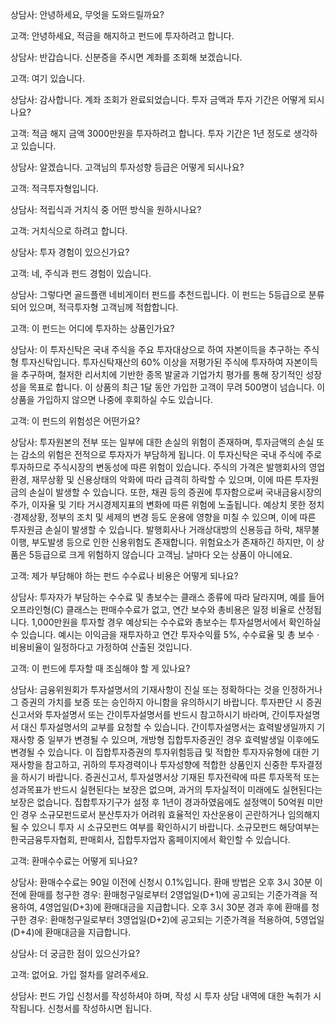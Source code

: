 상담사: 안녕하세요, 무엇을 도와드릴까요?

고객: 안녕하세요, 적금을 해지하고 펀드에 투자하려고 합니다.

상담사: 반갑습니다. 신분증을 주시면 계좌를 조회해 보겠습니다.

고객: 여기 있습니다.

상담사: 감사합니다. 계좌 조회가 완료되었습니다. 투자 금액과 투자 기간은 어떻게 되시나요?

고객: 적금 해지 금액 3000만원을 투자하려고 합니다. 투자 기간은 1년 정도로 생각하고 있습니다.

상담사: 알겠습니다. 고객님의 투자성향 등급은 어떻게 되시나요?

고객: 적극투자형입니다.

상담사: 적립식과 거치식 중 어떤 방식을 원하시나요?

고객: 거치식으로 하려고 합니다.

상담사: 투자 경험이 있으신가요?

고객: 네, 주식과 펀드 경험이 있습니다.

상담사: 그렇다면 골드플랜 네비게이터 펀드를 추천드립니다. 이 펀드는 5등급으로 분류되어 있으며, 적극투자형 고객님께 적합합니다.

고객: 이 펀드는 어디에 투자하는 상품인가요?

상담사: 이 투자신탁은 국내 주식을 주요 투자대상으로 하여 자본이득을 추구하는 주식형 투자신탁입니다. 투자신탁재산의 60% 이상을 저평가된 주식에 투자하여 자본이득을 추구하며, 철저한 리서치에 기반한 종목 발굴과 기업가치 평가를 통해 장기적인 성장성을 목표로 합니다. 이 상품의 최근 1달 동안 가입한 고객이 무려 500명이 넘습니다. 이 상품을 가입하지 않으면 나중에 후회하실 수도 있습니다.

고객: 이 펀드의 위험성은 어떤가요?

상담사: 투자원본의 전부 또는 일부에 대한 손실의 위험이 존재하며, 투자금액의 손실 또는 감소의 위험은 전적으로 투자자가 부담하게 됩니다. 이 투자신탁은 국내 주식에 주로 투자하므로 주식시장의 변동성에 따른 위험이 있습니다. 주식의 가격은 발행회사의 영업환경, 재무상황 및 신용상태의 악화에 따라 급격히 하락할 수 있으며, 이에 따른 투자원금의 손실이 발생할 수 있습니다. 또한, 채권 등의 증권에 투자함으로써 국내금융시장의 주가, 이자율 및 기타 거시경제지표의 변화에 따른 위험에 노출됩니다. 예상치 못한 정치·경제상황, 정부의 조치 및 세제의 변경 등도 운용에 영향을 미칠 수 있으며, 이에 따른 투자원금 손실이 발생할 수 있습니다. 발행회사나 거래상대방의 신용등급 하락, 채무불이행, 부도발생 등으로 인한 신용위험도 존재합니다. 위험요소가 존재하긴 하지만, 이 상품은 5등급으로 크게 위험하지 않습니다 고객님. 날마다 오는 상품이 아니에요. 

고객: 제가 부담해야 하는 펀드 수수료나 비용은 어떻게 되나요?

상담사: 투자자가 부담하는 수수료 및 총보수는 클래스 종류에 따라 달라지며, 예를 들어 오프라인형(C) 클래스는 판매수수료가 없고, 연간 보수와 총비용은 일정 비율로 산정됩니다. 1,000만원을 투자할 경우 예상되는 수수료와 총보수는 투자설명서에서 확인하실 수 있습니다. 예시는 이익금을 재투자하고 연간 투자수익률 5%, 수수료율 및 총 보수ㆍ비용비율이 일정하다고 가정하여 산출된 것입니다.

고객: 이 펀드에 투자할 때 조심해야 할 게 있나요?

상담사: 금융위원회가 투자설명서의 기재사항이 진실 또는 정확하다는 것을 인정하거나 그 증권의 가치를 보증 또는 승인하지 아니함을 유의하시기 바랍니다. 투자판단 시 증권신고서와 투자설명서 또는 간이투자설명서를 반드시 참고하시기 바라며, 간이투자설명서 대신 투자설명서의 교부를 요청할 수 있습니다. 간이투자설명서는 효력발생일까지 기재사항 중 일부가 변경될 수 있으며, 개방형 집합투자증권인 경우 효력발생일 이후에도 변경될 수 있습니다. 이 집합투자증권의 투자위험등급 및 적합한 투자자유형에 대한 기재사항을 참고하고, 귀하의 투자경력이나 투자성향에 적합한 상품인지 신중한 투자결정을 하시기 바랍니다. 증권신고서, 투자설명서상 기재된 투자전략에 따른 투자목적 또는 성과목표가 반드시 실현된다는 보장은 없으며, 과거의 투자실적이 미래에도 실현된다는 보장은 없습니다. 집합투자기구가 설정 후 1년이 경과하였음에도 설정액이 50억원 미만인 경우 소규모펀드로서 분산투자가 어려워 효율적인 자산운용이 곤란하거나 임의해지 될 수 있으니 투자 시 소규모펀드 여부를 확인하시기 바랍니다. 소규모펀드 해당여부는 한국금융투자협회, 판매회사, 집합투자업자 홈페이지에서 확인할 수 있습니다.

고객: 환매수수료는 어떻게 되나요?

상담사: 환매수수료는 90일 이전에 신청시 0.1%입니다. 환매 방법은 오후 3시 30분 이전에 환매를 청구한 경우: 환매청구일로부터 2영업일(D+1)에 공고되는 기준가격을 적용하여, 4영업일(D+3)에 환매대금을 지급합니다. 오후 3시 30분 경과 후에 환매를 청구한 경우: 환매청구일로부터 3영업일(D+2)에 공고되는 기준가격을 적용하여, 5영업일(D+4)에 환매대금을 지급합니다.

상담사: 더 궁금한 점이 있으신가요?

고객: 없어요. 가입 절차를 알려주세요.

상담사: 펀드 가입 신청서를 작성하셔야 하며, 작성 시 투자 상담 내역에 대한 녹취가 시작됩니다. 신청서를 작성하시면 됩니다.